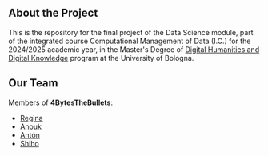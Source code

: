 ## About the Project
This is the repository for the final project of the Data Science module, part of the integrated course Computational Management of Data (I.C.) for the 2024/2025 academic year, in the Master's Degree of [Digital Humanities and Digital Knowledge](https://corsi.unibo.it/2cycle/DigitalHumanitiesKnowledge) program at the University of Bologna.

## Our Team
Members of **4BytesTheBullets**:
* [Regina](https://github.com/ValkyrieCain9)
* [Anouk](https://github.com/digitalctrlv)
* [Antón](https://github.com/Ant-On-03)
* [Shiho](https://github.com/shiho1000)
